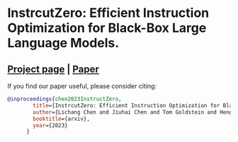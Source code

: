 # InstrcutZero: Efficient Instruction Optimization for Black-Box Large Language Models.

## [Project page](https://lichang-chen.github.io/InstructZero/) | [Paper](https://arxiv.org/abs/2305.4926697)


If you find our paper useful, please consider citing:
```bibtex
@inproceedings{chen2023InstructZero,
        title={InstrcutZero: Efficient Instruction Optimization for Black-Box Large Language Models.},
        author={Lichang Chen and Jiuhai Chen and Tom Goldstein and Heng Huang and Tianyi Zhou},
        booktitle={arxiv},
        year={2023}
      }
```